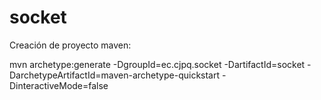 # socket

Creación de proyecto maven:

mvn archetype:generate -DgroupId=ec.cjpq.socket -DartifactId=socket -DarchetypeArtifactId=maven-archetype-quickstart -DinteractiveMode=false



